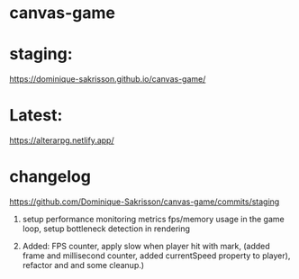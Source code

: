 # canvas-game

# staging:

https://dominique-sakrisson.github.io/canvas-game/

# Latest:

https://alterarpg.netlify.app/

# changelog

https://github.com/Dominique-Sakrisson/canvas-game/commits/staging

1. setup performance monitoring metrics fps/memory usage in the game loop, setup bottleneck detection in rendering

2. Added: FPS counter, apply slow when player hit with mark, (added frame and millisecond counter, added currentSpeed property to player), refactor and and some cleanup.)
